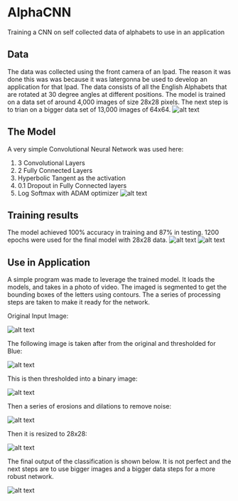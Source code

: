 # AlphaCNN
Training a CNN on self collected data of alphabets to use in an application
## Data
The data was collected using the front camera of an Ipad. The reason it was done this was was because it was latergonna be used to develop an application for that Ipad.
The data consists of all the English Alphabets that are rotated at 30 degree angles at different positions. 
The model is trained on a data set of around 4,000 images of size 28x28 pixels. The next step is to trian on a bigger data set of 13,000 images of 64x64.
![alt text](https://github.com/s-abdullah/AlphaCNN/blob/master/Images/data.png)
## The Model
A very simple Convolutional Neural Network was used here:
1) 3 Convolutional Layers
2) 2 Fully Connected Layers
3) Hyperbolic Tangent as the activation
4) 0.1 Dropout in Fully Connected layers
5) Log Softmax with ADAM optimizer
![alt text](https://github.com/s-abdullah/AlphaCNN/blob/master/Images/network.png)
## Training results
The model achieved 100% accuracy in training and 87% in testing. 1200 epochs were used for the final model with 28x28 data. 
![alt text](https://github.com/s-abdullah/AlphaCNN/blob/master/Images/accu.png)
![alt text](https://github.com/s-abdullah/AlphaCNN/blob/master/Images/loss.png)
## Use in Application
A simple program was made to leverage the trained model. It loads the models, and takes in a photo of video. 
The imaged is segmented to get the bounding boxes of the letters using contours. The a series of processing steps are taken to make it ready for the network.

Original Input Image:

![alt text](https://github.com/s-abdullah/AlphaCNN/blob/master/Images/real.JPG)

The following image is taken after from the original and thresholded for Blue:

![alt text](https://github.com/s-abdullah/AlphaCNN/blob/master/Images/a3.png)

This is then thresholded into a binary image:

![alt text](https://github.com/s-abdullah/AlphaCNN/blob/master/Images/a2.png)

Then a series of erosions and dilations to remove noise:

![alt text](https://github.com/s-abdullah/AlphaCNN/blob/master/Images/a7.png)

Then it is resized to 28x28:

![alt text](https://github.com/s-abdullah/AlphaCNN/blob/master/Images/a1.png)

The final output of the classification is shown below. It is not perfect and the next steps are to use bigger images and a bigger data steps for a more robust network.

![alt text](https://github.com/s-abdullah/AlphaCNN/blob/master/Images/realTest.jpg)
